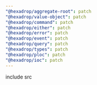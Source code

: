 ```yaml
---
"@hexadrop/aggregate-root": patch
"@hexadrop/value-object": patch
"@hexadrop/command": patch
"@hexadrop/either": patch
"@hexadrop/error": patch
"@hexadrop/event": patch
"@hexadrop/query": patch
"@hexadrop/types": patch
"@hexadrop/ploc": patch
"@hexadrop/ioc": patch
---
```


include src
